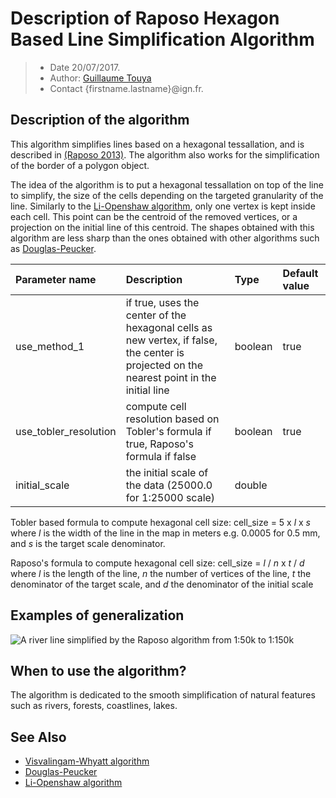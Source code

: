 # Description of Raposo Hexagon Based Line Simplification Algorithm

> - Date 20/07/2017.
> - Author: [Guillaume Touya][1]
> - Contact {firstname.lastname}@ign.fr.



Description of the algorithm
-------------
This algorithm simplifies lines based on a hexagonal tessallation, and is described in [(Raposo 2013)][5]. 
The algorithm also works for the simplification of the border of a polygon object.

The idea of the algorithm is to put a hexagonal tessallation on top of the line to simplify, the size of the cells depending on the targeted granularity of the line.
Similarly to the [Li-Openshaw algorithm][4], only one vertex is kept inside each cell. This point can be the centroid of the removed vertices, or a projection on the initial line of this centroid.
The shapes obtained with this algorithm are less sharp than the ones obtained with other algorithms such as [Douglas-Peucker][3].


| Parameter name        | Description         				| Type 							| Default value			|
|:----------------------|:----------------------------------|:------------------------------|:--------------------------------------------------|
| use_method_1   | if true, uses the center of the hexagonal cells as new vertex, if false, the center is projected on the nearest point in the initial line |  boolean | true 	|
| use_tobler_resolution   | compute cell resolution based on Tobler's formula if true, Raposo's formula if false |  boolean |  true	|
| initial_scale   | the initial scale of the data (25000.0 for 1:25000 scale) |  double |  	|

Tobler based formula to compute hexagonal cell size: cell_size = 5 x *l* x *s*  where *l* is the width of the line in the map in meters e.g. 0.0005 for 0.5 mm, and *s* is the target scale denominator.

Raposo's formula to compute hexagonal cell size: cell_size = *l* / *n* x *t* / *d* where *l* is the length of the line, *n* the number of vertices of the line, *t* the denominator of the target scale, and *d* the denominator of the initial scale

Examples of generalization
-------------
![A river line simplified by the Raposo algorithm from 1:50k to 1:150k](/images/raposo_hydro_150k.png)


When to use the algorithm?
-------------
The algorithm is dedicated to the smooth simplification of natural features such as rivers, forests, coastlines, lakes.


See Also
-------------
- [Visvalingam-Whyatt algorithm][2]
- [Douglas-Peucker][3]
- [Li-Openshaw algorithm][4]


[1]: http://recherche.ign.fr/labos/cogit/english/cv.php?prenom=&nom=Touya
[2]: /CartAGen/docs/algorithms/line/visvalingam.md
[3]: /CartAGen/docs/algorithms/line/douglas_peucker.md
[4]: /CartAGen/docs/algorithms/line/li_openshaw.md
[5]: http://dx.doi.org/10.1080/15230406.2013.803707